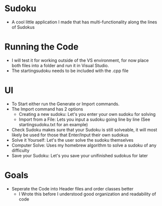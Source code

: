 # Sudoku
- A cool little application I made that has multi-functionality along the lines of Sudokus

# Running the Code
- I will test it for working outside of the VS environment, for now place both files into a folder and run it in Visual Studio. 
- The startingsudoku needs to be included with the .cpp file

# UI 
- To Start either run the Generate or Import commands. 
- The Import command has 2 options
  - Creating a new sudoku: Let's you enter your own sudoku for solving 
  - Import from a File: Lets you input a sudoku going line by line (See startingsudoku.txt for an example)
- Check Sudoku makes sure that your Sudoku is still solveable, it will most likely be used for those that Enter/Input their own sudokus
- Solve it Yourself: Let's the user solve the sudoku themselves
- Computer Solve: Uses my homebrew algorithm to solve a sudoku of any difficulty
- Save your Sudoku: Let's you save your unifinished sudokus for later

# Goals
- Seperate the Code into Header files and order classes better
  - I Wrote this before I understood good organization and readability of code
  
